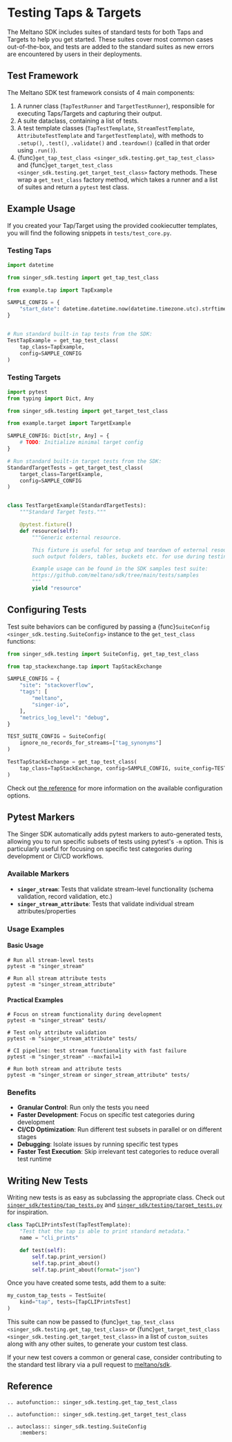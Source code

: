 # Testing Taps & Targets

The Meltano SDK includes suites of standard tests for both Taps and Targets to help you get started.
These suites cover most common cases out-of-the-box, and tests are added to the standard suites as new errors are encountered by users in their deployments.

## Test Framework

The Meltano SDK test framework consists of 4 main components:

1. A runner class (`TapTestRunner` and `TargetTestRunner`), responsible for executing Taps/Targets and capturing their output.
1. A suite dataclass, containing a list of tests.
1. A test template classes (`TapTestTemplate`, `StreamTestTemplate`, `AttributeTestTemplate` and `TargetTestTemplate`), with methods to `.setup()`, `.test()`, `.validate()` and `.teardown()` (called in that order using `.run()`).
1. {func}`get_tap_test_class <singer_sdk.testing.get_tap_test_class>` and {func}`get_target_test_class <singer_sdk.testing.get_target_test_class>` factory methods. These wrap a `get_test_class` factory method, which takes a runner and a list of suites and return a `pytest` test class.

## Example Usage

If you created your Tap/Target using the provided cookiecutter templates, you will find the following snippets in `tests/test_core.py`.

### Testing Taps

```python
import datetime

from singer_sdk.testing import get_tap_test_class

from example.tap import TapExample

SAMPLE_CONFIG = {
    "start_date": datetime.datetime.now(datetime.timezone.utc).strftime("%Y-%m-%d")
}


# Run standard built-in tap tests from the SDK:
TestTapExample = get_tap_test_class(
    tap_class=TapExample,
    config=SAMPLE_CONFIG
)
```

### Testing Targets

```python
import pytest
from typing import Dict, Any

from singer_sdk.testing import get_target_test_class

from example.target import TargetExample

SAMPLE_CONFIG: Dict[str, Any] = {
    # TODO: Initialize minimal target config
}

# Run standard built-in target tests from the SDK:
StandardTargetTests = get_target_test_class(
    target_class=TargetExample,
    config=SAMPLE_CONFIG
)


class TestTargetExample(StandardTargetTests):
    """Standard Target Tests."""

    @pytest.fixture()
    def resource(self):
        """Generic external resource.

        This fixture is useful for setup and teardown of external resources,
        such output folders, tables, buckets etc. for use during testing.

        Example usage can be found in the SDK samples test suite:
        https://github.com/meltano/sdk/tree/main/tests/samples
        """
        yield "resource"
```

## Configuring Tests

Test suite behaviors can be configured by passing a {func}`SuiteConfig <singer_sdk.testing.SuiteConfig>` instance to the `get_test_class` functions:

```python
from singer_sdk.testing import SuiteConfig, get_tap_test_class

from tap_stackexchange.tap import TapStackExchange

SAMPLE_CONFIG = {
    "site": "stackoverflow",
    "tags": [
        "meltano",
        "singer-io",
    ],
    "metrics_log_level": "debug",
}

TEST_SUITE_CONFIG = SuiteConfig(
    ignore_no_records_for_streams=["tag_synonyms"]
)

TestTapStackExchange = get_tap_test_class(
    tap_class=TapStackExchange, config=SAMPLE_CONFIG, suite_config=TEST_SUITE_CONFIG
)
```

Check out [the reference](#reference) for more information on the available configuration options.

## Pytest Markers

The Singer SDK automatically adds pytest markers to auto-generated tests, allowing you to run specific subsets of tests using pytest's `-m` option. This is particularly useful for focusing on specific test categories during development or CI/CD workflows.

### Available Markers

- **`singer_stream`**: Tests that validate stream-level functionality (schema validation, record validation, etc.)
- **`singer_stream_attribute`**: Tests that validate individual stream attributes/properties

### Usage Examples

#### Basic Usage

```shell
# Run all stream-level tests
pytest -m "singer_stream"

# Run all stream attribute tests
pytest -m "singer_stream_attribute"
```

#### Practical Examples

```shell
# Focus on stream functionality during development
pytest -m "singer_stream" tests/

# Test only attribute validation
pytest -m "singer_stream_attribute" tests/

# CI pipeline: test stream functionality with fast failure
pytest -m "singer_stream" --maxfail=1

# Run both stream and attribute tests
pytest -m "singer_stream or singer_stream_attribute" tests/
```

### Benefits

- **Granular Control**: Run only the tests you need
- **Faster Development**: Focus on specific test categories during development
- **CI/CD Optimization**: Run different test subsets in parallel or on different stages
- **Debugging**: Isolate issues by running specific test types
- **Faster Test Execution**: Skip irrelevant test categories to reduce overall test runtime

## Writing New Tests

Writing new tests is as easy as subclassing the appropriate class.
Check out [`singer_sdk/testing/tap_tests.py`](https://github.com/meltano/sdk/tree/main/singer_sdk/testing/tap_tests.py) and [`singer_sdk/testing/target_tests.py`](https://github.com/meltano/sdk/tree/main/singer_sdk/testing/target_tests.py) for inspiration.

```python
class TapCLIPrintsTest(TapTestTemplate):
    "Test that the tap is able to print standard metadata."
    name = "cli_prints"

    def test(self):
        self.tap.print_version()
        self.tap.print_about()
        self.tap.print_about(format="json")
```

Once you have created some tests, add them to a suite:

```python
my_custom_tap_tests = TestSuite(
    kind="tap", tests=[TapCLIPrintsTest]
)
```

This suite can now be passed to {func}`get_tap_test_class <singer_sdk.testing.get_tap_test_class>` or {func}`get_target_test_class <singer_sdk.testing.get_target_test_class>` in a list of `custom_suites` along with any other suites, to generate your custom test class.

If your new test covers a common or general case, consider contributing to the standard test library via a pull request to [meltano/sdk](https://github.com/meltano/sdk).

## Reference

```{eval-rst}
.. autofunction:: singer_sdk.testing.get_tap_test_class
```

```{eval-rst}
.. autofunction:: singer_sdk.testing.get_target_test_class
```

```{eval-rst}
.. autoclass:: singer_sdk.testing.SuiteConfig
    :members:
```
